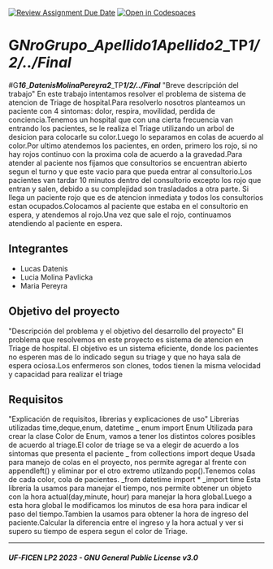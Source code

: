 [![Review Assignment Due Date](https://classroom.github.com/assets/deadline-readme-button-24ddc0f5d75046c5622901739e7c5dd533143b0c8e959d652212380cedb1ea36.svg)](https://classroom.github.com/a/LcojlfsQ)
[![Open in Codespaces](https://classroom.github.com/assets/launch-codespace-7f7980b617ed060a017424585567c406b6ee15c891e84e1186181d67ecf80aa0.svg)](https://classroom.github.com/open-in-codespaces?assignment_repo_id=12558224)
# G***NroGrupo***_***Apellido1******Apellido2***_TP***1/2/../Final***
#G***16***_***Datenis******Molina******Pereyra2***_TP***1/2/../Final***
  "Breve descripción del trabajo"
En este trabajo intentamos resolver el problema de sistema de atencion de Triage de hospital.Para resolverlo nosotros planteamos un paciente con 4 sintomas: dolor, respira, movilidad, perdida de conciencia.Tenemos un hospital que con una cierta frecuencia van entrando los pacientes, se le realiza el Triage utilizando un arbol de desicion para colocarle su color.Luego lo separamos en colas de acuerdo al color.Por ultimo atendemos los pacientes, en orden, primero los rojo, si no hay rojos continuo con la proxima cola de acuerdo a la gravedad.Para atender al paciente nos fijamos que consultorios se encuentran abierto segun el turno y que este vacio para que pueda entrar al consultorio.Los pacientes van tardar 10 minutos dentro del consultorio excepto los rojo que entran y salen, debido a su complejidad son trasladados a otra parte.
Si llega un paciente rojo que es de atencion inmediata y todos los consultorios estan ocupados.Colocamos al paciente que estaba en el consultorio en espera, y atendemos al rojo.Una vez que sale el rojo, continuamos atendiendo al paciente en espera.
## Integrantes
- Lucas Datenis
- Lucia Molina Pavlicka
- Maria Pereyra

## Objetivo del proyecto
"Descripción del problema y el objetivo del desarrollo del proyecto"
El problema que resolvemos en este proyecto es sistema de atencion en Triage de hospital. El objetivo es un sistema eficiente, donde los pacientes no esperen mas de lo indicado segun su triage y que no haya sala de espera ociosa.Los enfermeros son clones, todos tienen la misma velocidad y capacidad para realizar el triage

## Requisitos
"Explicación de requisitos, librerias y explicaciones de uso"
Librerias utilizadas time,deque,enum, datetime
_ enum import Enum
Utilizada para crear la clase Color de Enum, vamos a tener los distintos colores posibles de acuerdo al triage.El color de triage se va a elegir de acuerdo a los sintomas que presenta el paciente
_ from collections import deque
Usada para manejo de colas en el proyecto, nos permite agregar al frente con appendleft() y eliminar por el otro extremo utilzando pop().Tenemos colas de cada color, cola de pacientes.
_from datetime import *
_import time
Esta libreria la usamos para manejar el tiempo, nos permite obtener  un objeto con la hora actual(day,minute, hour) para manejar la hora global.Luego a esta hora global le modificamos los minutos de esa hora para indicar el paso del tiempo.Tambien la usamos para obtener la hora de ingreso del paciente.Calcular  la diferencia  entre el ingreso y la hora actual y ver si supero su tiempo de espera segun el color de Triage.


---
##### UF-FICEN LP2 2023 - GNU General Public License v3.0
